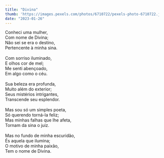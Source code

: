 ```yaml
---
title: "Divina"
thumb: 'https://images.pexels.com/photos/6710722/pexels-photo-6710722.jpeg'
date: "2023-01-26"
---
```

Conheci uma mulher,  
Com nome de Divina;  
Não sei se era o destino,  
Pertencente à minha sina.  
<br />
Com sorriso iluminado,  
E olhos cor de mel;  
Me senti abençoado,  
Em algo como o céu.  
<br />
Sua beleza era profunda,  
Muito além do exterior;  
Seus mistérios intrigantes,   
Transcende seu esplendor.  
<br />
Mas sou só um simples poeta,  
Só querendo torná-la feliz;  
Mas minhas falhas que lhe afeta,  
Tornam da sina o juiz.  
<br />
Mas no fundo de minha escuridão,  
És aquela que ilumina;  
O motivo de minha paixão,  
Tem o nome de Divina.  
